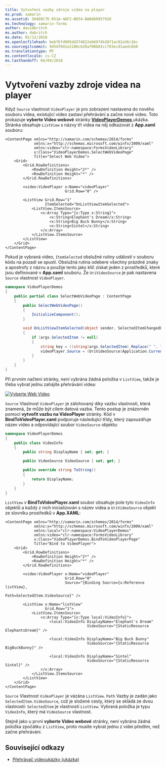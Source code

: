 ```yaml
---
title: Vytvoření vazby zdroje videa na player
ms.prod: xamarin
ms.assetid: 504E0C7E-051A-4AF2-B654-BAB4D0957928
ms.technology: xamarin-forms
author: davidbritch
ms.author: dabritch
ms.date: 02/12/2018
ms.openlocfilehash: bebf6fd905dd374822eb6974b28f1ac92a36c1bc
ms.sourcegitcommit: 945df041e2180cb20af08b83cc703ecd1aedc6b0
ms.translationtype: MT
ms.contentlocale: cs-CZ
ms.lasthandoff: 04/04/2018
---
```

# <a name="binding-video-sources-to-the-player"></a>Vytvoření vazby zdroje videa na player

Když `Source` vlastnost `VideoPlayer` je pro zobrazení nastavena do nového souboru videa, existující video zastaví přehrávání a začne nové video. Toto prokazuje **vyberte Video webové** stránky [ **VideoPlayerDemos** ](https://developer.xamarin.com/samples/xamarin-forms/customrenderers/VideoPlayerDemos/) ukázka. Stránka obsahuje `ListView` s názvy tři videa na něj odkazovat z **App.xaml** souboru:

```xaml
<ContentPage xmlns="http://xamarin.com/schemas/2014/forms"
             xmlns:x="http://schemas.microsoft.com/winfx/2009/xaml"
             xmlns:video="clr-namespace:FormsVideoLibrary"
             x:Class="VideoPlayerDemos.SelectWebVideoPage"
             Title="Select Web Video">
    <Grid>
        <Grid.RowDefinitions>
            <RowDefinition Height="2*" />
            <RowDefinition Height="*" />
        </Grid.RowDefinitions>
        
        <video:VideoPlayer x:Name="videoPlayer"
                           Grid.Row="0" />

        <ListView Grid.Row="1"
                  ItemSelected="OnListViewItemSelected">
            <ListView.ItemsSource>
                <x:Array Type="{x:Type x:String}">
                    <x:String>Elephant's Dream</x:String>
                    <x:String>Big Buck Bunny</x:String>
                    <x:String>Sintel</x:String>
                </x:Array>
            </ListView.ItemsSource>
        </ListView>
    </Grid>
</ContentPage>
```

Pokud je vybraná video, `ItemSelected` obslužné rutiny událostí v souboru kódu na pozadí se spustí. Obslužná rutina odebere všechny prázdné znaky a apostrofy z názvu a použije tento jako klíč získat jeden z prostředků, které jsou definované v **App.xaml** souboru. Že `UriVideoSource` je pak nastavena `Source` vlastnost `VideoPlayer`.

```csharp
namespace VideoPlayerDemos
{
    public partial class SelectWebVideoPage : ContentPage
    {
        public SelectWebVideoPage()
        {
            InitializeComponent();
        }

        void OnListViewItemSelected(object sender, SelectedItemChangedEventArgs args)
        {
            if (args.SelectedItem != null)
            {
                string key = ((string)args.SelectedItem).Replace(" ", "").Replace("'", "");
                videoPlayer.Source = (UriVideoSource)Application.Current.Resources[key];
            }
        }
    }
}
```

Při prvním načtení stránky, není vybrána žádná položka v `ListView`, takže je třeba vybrat jednu zahájíte přehrávání videa:

[![Vyberte Web Video](source-bindings-images/selectwebvideo-small.png "vyberte Web Video")](source-bindings-images/selectwebvideo-large.png#lightbox "vyberte Web Video")

`Source` Vlastnost `VideoPlayer` je zálohovaný díky vazbu vlastnosti, která znamená, že může být cílem datová vazba. Tento postup je znázorněn pomocí **vytvořit vazbu na VideoPlayer** stránky. Kód v **BindToVideoPlayer.xaml** podporuje následující třídy, který zapouzdřuje název video a odpovídající soubor `VideoSource` objektu:

```csharp
namespace VideoPlayerDemos
{
    public class VideoInfo
    {
        public string DisplayName { set; get; }

        public VideoSource VideoSource { set; get; }

        public override string ToString()
        {
            return DisplayName;
        }
    }
}
```

`ListView` v **BindToVideoPlayer.xaml** soubor obsahuje pole tyto `VideoInfo` objektů a každý z nich inicializován s název videa a `UriVideoSource` objekt ze slovníku prostředků v  **App.XAML**:

```xaml
<ContentPage xmlns="http://xamarin.com/schemas/2014/forms"
             xmlns:x="http://schemas.microsoft.com/winfx/2009/xaml"
             xmlns:local="clr-namespace:VideoPlayerDemos"
             xmlns:video="clr-namespace:FormsVideoLibrary"
             x:Class="VideoPlayerDemos.BindToVideoPlayerPage"
             Title="Bind to VideoPlayer">
    <Grid>
        <Grid.RowDefinitions>
            <RowDefinition Height="2*" />
            <RowDefinition Height="*" />
        </Grid.RowDefinitions>

        <video:VideoPlayer x:Name="videoPlayer"
                           Grid.Row="0"
                           Source="{Binding Source={x:Reference listView},
                                            Path=SelectedItem.VideoSource}" />

        <ListView x:Name="listView"
                  Grid.Row="1">
            <ListView.ItemsSource>
                <x:Array Type="{x:Type local:VideoInfo}">
                    <local:VideoInfo DisplayName="Elephant's Dream"
                                     VideoSource="{StaticResource ElephantsDream}" />

                    <local:VideoInfo DisplayName="Big Buck Bunny"
                                     VideoSource="{StaticResource BigBuckBunny}" />

                    <local:VideoInfo DisplayName="Sintel"
                                     VideoSource="{StaticResource Sintel}" />
                </x:Array>
            </ListView.ItemsSource>
        </ListView>
    </Grid>
</ContentPage>
```

`Source` Vlastnost `VideoPlayer` je vázána `ListView`. `Path` Vazby je zadán jako `SelectedItem.VideoSource`, což je složené cesty, který se skládá ze dvou vlastností: `SelectedItem` je vlastností `ListView`. Vybraná položka je typu `VideoInfo`, který má `VideoSource` vlastnost.

Stejně jako u první **vyberte Video webové** stránky, není vybrána žádná položka zpočátku z `ListView`, proto musíte vybrat jednu z videí předtím, než začne přehrávání.


## <a name="related-links"></a>Související odkazy

- [Přehrávač videoukázky (ukázka)](https://developer.xamarin.com/samples/xamarin-forms/customrenderers/VideoPlayerDemos/)
